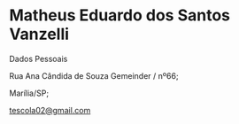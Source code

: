 # Matheus Eduardo dos Santos Vanzelli 



Dados Pessoais

Rua Ana Cândida de Souza Gemeinder / nº66;

Marília/SP;

tescola02@gmail.com

